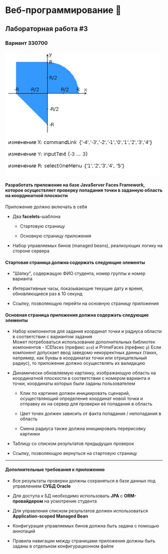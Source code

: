 # Веб-программирование 🎈

## Лабораторная работа #3

### Вариант 330700

![areas.png](img/areas.png)

#### Разработать приложение на базе **JavaServer Faces Framework**, которое осуществляет проверку попадания точки в заданную область на координатной плоскости

Приложение должно включать в себя

- Два **facelets**-шаблона

  - Стартовую страницу

  - Основную страницу приложения

- Hабор управляемых бинов (managed beans), реализующих логику на стороне сервера

#### Стартовая страница должна содержать следующие элементы

- "*Шапку*", содержащую ФИО студента, номер группы и номер варианта

- Интерактивные часы, показывающие текущие дату и время, обновляющиеся раз в 10 секунд

- Ссылку, позволяющую перейти на основную страницу приложения

#### Основная страница приложения должна содержать следующие элементы

- Набор компонентов для задания координат точки и радиуса области в соответствии с вариантом задания \
  Может потребоваться использование дополнительных библиотек компонентов - ICEfaces (префикс `ace`) и PrimeFaces (префикс `p`) Если компонент допускает ввод заведомо некорректных данных (таких, например, как буквы в координатах точки или отрицательный радиус), то приложение должно осуществлять их валидацию

- Динамически обновляемую картинку, изображающую область на координатной плоскости в соответствии с номером варианта и точки, координаты которых были заданы пользователем

  - Клик по картинке должен инициировать сценарий, осуществляющий определение координат новой точки и отправку их на сервер для проверки её попадания в область

  - Цвет точек должен зависить от факта попадания / непопадания в область

  - Смена радиуса также должна инициировать перерисовку картинки

- Таблицу со списком результатов предыдущих проверок

- Ссылку, позволяющую вернуться на стартовую страницу

---

#### Дополнительные требования к приложению

- Все результаты проверки должны сохраняться в базе данных под управлением **СУБД Oracle**

- Для доступа к БД необходимо использовать **JPA** с **ORM-провайдером** на усмотрение студента

- Для управления списком результатов должен использоваться **Application-scoped Managed Bean**

- Конфигурация управляемых бинов должна быть задана с помощью аннотаций

- Правила навигации между страницами приложения должны быть заданы в отдельном конфигурационном файле

